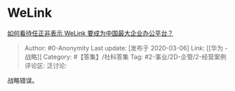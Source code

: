 # WeLink
[如何看待任正非表示 WeLink 要成为中国最大企业办公平台？](https://www.zhihu.com/question/376925876/answer/1060437595)

> Author: #0-Anonymity
> Last update: [发布于 2020-03-06]
> Link: [[华为 - 战略]]
> Category: #【答集】/社科答集
> Tag: #2-事业/2D-企管/2-经营案例
> 评论区:
> 泛讨论:

战略错误。
